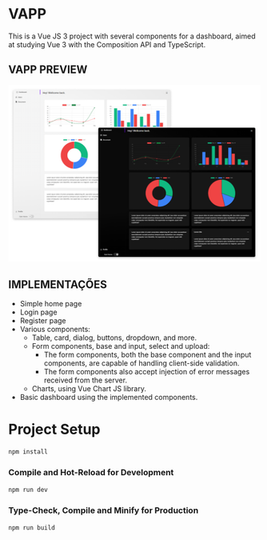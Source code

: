 # VAPP

This is a Vue JS 3 project with several components for a dashboard, aimed at studying Vue 3 with the Composition API and TypeScript.

## VAPP PREVIEW
![vapp-home-preview](./src/assets/vapp%20home.png)

## IMPLEMENTAÇÕES
- Simple home page
- Login page
- Register page
- Various components:
    - Table, card, dialog, buttons, dropdown, and more.
    - Form components, base and input, select and upload:
        - The form components, both the base component and the input components, are capable of handling client-side validation.
        - The form components also accept injection of error messages received from the server.
    - Charts, using Vue Chart JS library.
- Basic dashboard using the implemented components.

# Project Setup

```sh
npm install
```

### Compile and Hot-Reload for Development

```sh
npm run dev
```

### Type-Check, Compile and Minify for Production

```sh
npm run build
```

